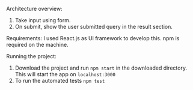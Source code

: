 Architecture overview:
1) Take input using form.
2) On submit, show the user submitted query in the result section.

Requirements:
I used React.js as UI framework to develop this.
npm is required on the machine.

Running the project:
1) Download the project and run
```npm start``` in the downloaded directory.
This will start the app on ```localhost:3000```
2) To run the automated tests
```npm test```
